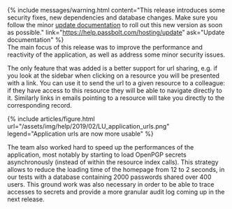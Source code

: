 {% include messages/warning.html
    content="This release introduces some security fixes, new dependencies and database changes. Make sure you follow 
    the minor [update documentation](https://help.passbolt.com/hosting/update) to roll out this new version as soon as possible."
    link="https://help.passbolt.com/hosting/update"
    ask="Update documentation"
%}
<br>
The main focus of this release was to improve the performance and reactivity of the application, as well as 
address some minor security issues. 

The only feature that was added is a better support for url sharing,
e.g. if you look at the sidebar when clicking on a resource you will be presented with a link. You can use it
to send the url to a given resource to a colleague: if they have access to this resource they will be able to 
navigate directly to it. Similarly links in emails pointing to a resource will take you directly to the corresponding record.

{% include articles/figure.html
    url="/assets/img/help/2019/02/LU_application_urls.png"
    legend="Application urls are now more usable"
%}

The team also worked hard to speed up the performances of the application, most 
notably by starting to load OpenPGP secrets asynchronously (instead of within the resource index calls).
This strategy allows to reduce the loading time of the homepage from 12 to 2 seconds, in our tests with a database containing 2000 passwords shared 
over 400 users. This ground work was also necessary in order to be able to trace accesses to secrets and provide a more granular audit log coming up in the next release.
